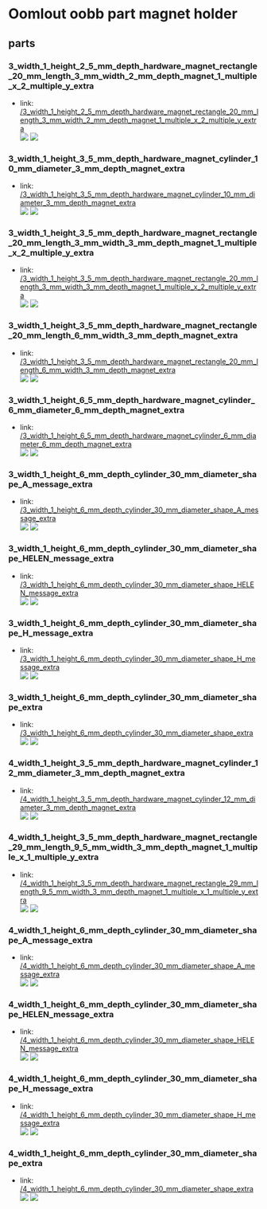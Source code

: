 # Oomlout oobb part magnet holder


## parts

### 3_width_1_height_2_5_mm_depth_hardware_magnet_rectangle_20_mm_length_3_mm_width_2_mm_depth_magnet_1_multiple_x_2_multiple_y_extra
* link: [/3_width_1_height_2_5_mm_depth_hardware_magnet_rectangle_20_mm_length_3_mm_width_2_mm_depth_magnet_1_multiple_x_2_multiple_y_extra](3_width_1_height_2_5_mm_depth_hardware_magnet_rectangle_20_mm_length_3_mm_width_2_mm_depth_magnet_1_multiple_x_2_multiple_y_extra)  
![](3_width_1_height_2_5_mm_depth_hardware_magnet_rectangle_20_mm_length_3_mm_width_2_mm_depth_magnet_1_multiple_x_2_multiple_y_extra/3dpr_300.png)  ![](3_width_1_height_2_5_mm_depth_hardware_magnet_rectangle_20_mm_length_3_mm_width_2_mm_depth_magnet_1_multiple_x_2_multiple_y_extra/image_300.jpg)
 

### 3_width_1_height_3_5_mm_depth_hardware_magnet_cylinder_10_mm_diameter_3_mm_depth_magnet_extra
* link: [/3_width_1_height_3_5_mm_depth_hardware_magnet_cylinder_10_mm_diameter_3_mm_depth_magnet_extra](3_width_1_height_3_5_mm_depth_hardware_magnet_cylinder_10_mm_diameter_3_mm_depth_magnet_extra)  
![](3_width_1_height_3_5_mm_depth_hardware_magnet_cylinder_10_mm_diameter_3_mm_depth_magnet_extra/3dpr_300.png)  ![](3_width_1_height_3_5_mm_depth_hardware_magnet_cylinder_10_mm_diameter_3_mm_depth_magnet_extra/image_300.jpg)
 

### 3_width_1_height_3_5_mm_depth_hardware_magnet_rectangle_20_mm_length_3_mm_width_3_mm_depth_magnet_1_multiple_x_2_multiple_y_extra
* link: [/3_width_1_height_3_5_mm_depth_hardware_magnet_rectangle_20_mm_length_3_mm_width_3_mm_depth_magnet_1_multiple_x_2_multiple_y_extra](3_width_1_height_3_5_mm_depth_hardware_magnet_rectangle_20_mm_length_3_mm_width_3_mm_depth_magnet_1_multiple_x_2_multiple_y_extra)  
![](3_width_1_height_3_5_mm_depth_hardware_magnet_rectangle_20_mm_length_3_mm_width_3_mm_depth_magnet_1_multiple_x_2_multiple_y_extra/3dpr_300.png)  ![](3_width_1_height_3_5_mm_depth_hardware_magnet_rectangle_20_mm_length_3_mm_width_3_mm_depth_magnet_1_multiple_x_2_multiple_y_extra/image_300.jpg)
 

### 3_width_1_height_3_5_mm_depth_hardware_magnet_rectangle_20_mm_length_6_mm_width_3_mm_depth_magnet_extra
* link: [/3_width_1_height_3_5_mm_depth_hardware_magnet_rectangle_20_mm_length_6_mm_width_3_mm_depth_magnet_extra](3_width_1_height_3_5_mm_depth_hardware_magnet_rectangle_20_mm_length_6_mm_width_3_mm_depth_magnet_extra)  
![](3_width_1_height_3_5_mm_depth_hardware_magnet_rectangle_20_mm_length_6_mm_width_3_mm_depth_magnet_extra/3dpr_300.png)  ![](3_width_1_height_3_5_mm_depth_hardware_magnet_rectangle_20_mm_length_6_mm_width_3_mm_depth_magnet_extra/image_300.jpg)
 

### 3_width_1_height_6_5_mm_depth_hardware_magnet_cylinder_6_mm_diameter_6_mm_depth_magnet_extra
* link: [/3_width_1_height_6_5_mm_depth_hardware_magnet_cylinder_6_mm_diameter_6_mm_depth_magnet_extra](3_width_1_height_6_5_mm_depth_hardware_magnet_cylinder_6_mm_diameter_6_mm_depth_magnet_extra)  
![](3_width_1_height_6_5_mm_depth_hardware_magnet_cylinder_6_mm_diameter_6_mm_depth_magnet_extra/3dpr_300.png)  ![](3_width_1_height_6_5_mm_depth_hardware_magnet_cylinder_6_mm_diameter_6_mm_depth_magnet_extra/image_300.jpg)
 

### 3_width_1_height_6_mm_depth_cylinder_30_mm_diameter_shape_A_message_extra
* link: [/3_width_1_height_6_mm_depth_cylinder_30_mm_diameter_shape_A_message_extra](3_width_1_height_6_mm_depth_cylinder_30_mm_diameter_shape_A_message_extra)  
![](3_width_1_height_6_mm_depth_cylinder_30_mm_diameter_shape_A_message_extra/3dpr_300.png)  ![](3_width_1_height_6_mm_depth_cylinder_30_mm_diameter_shape_A_message_extra/image_300.jpg)
 

### 3_width_1_height_6_mm_depth_cylinder_30_mm_diameter_shape_HELEN_message_extra
* link: [/3_width_1_height_6_mm_depth_cylinder_30_mm_diameter_shape_HELEN_message_extra](3_width_1_height_6_mm_depth_cylinder_30_mm_diameter_shape_HELEN_message_extra)  
![](3_width_1_height_6_mm_depth_cylinder_30_mm_diameter_shape_HELEN_message_extra/3dpr_300.png)  ![](3_width_1_height_6_mm_depth_cylinder_30_mm_diameter_shape_HELEN_message_extra/image_300.jpg)
 

### 3_width_1_height_6_mm_depth_cylinder_30_mm_diameter_shape_H_message_extra
* link: [/3_width_1_height_6_mm_depth_cylinder_30_mm_diameter_shape_H_message_extra](3_width_1_height_6_mm_depth_cylinder_30_mm_diameter_shape_H_message_extra)  
![](3_width_1_height_6_mm_depth_cylinder_30_mm_diameter_shape_H_message_extra/3dpr_300.png)  ![](3_width_1_height_6_mm_depth_cylinder_30_mm_diameter_shape_H_message_extra/image_300.jpg)
 

### 3_width_1_height_6_mm_depth_cylinder_30_mm_diameter_shape_extra
* link: [/3_width_1_height_6_mm_depth_cylinder_30_mm_diameter_shape_extra](3_width_1_height_6_mm_depth_cylinder_30_mm_diameter_shape_extra)  
![](3_width_1_height_6_mm_depth_cylinder_30_mm_diameter_shape_extra/3dpr_300.png)  ![](3_width_1_height_6_mm_depth_cylinder_30_mm_diameter_shape_extra/image_300.jpg)
 

### 4_width_1_height_3_5_mm_depth_hardware_magnet_cylinder_12_mm_diameter_3_mm_depth_magnet_extra
* link: [/4_width_1_height_3_5_mm_depth_hardware_magnet_cylinder_12_mm_diameter_3_mm_depth_magnet_extra](4_width_1_height_3_5_mm_depth_hardware_magnet_cylinder_12_mm_diameter_3_mm_depth_magnet_extra)  
![](4_width_1_height_3_5_mm_depth_hardware_magnet_cylinder_12_mm_diameter_3_mm_depth_magnet_extra/3dpr_300.png)  ![](4_width_1_height_3_5_mm_depth_hardware_magnet_cylinder_12_mm_diameter_3_mm_depth_magnet_extra/image_300.jpg)
 

### 4_width_1_height_3_5_mm_depth_hardware_magnet_rectangle_29_mm_length_9_5_mm_width_3_mm_depth_magnet_1_multiple_x_1_multiple_y_extra
* link: [/4_width_1_height_3_5_mm_depth_hardware_magnet_rectangle_29_mm_length_9_5_mm_width_3_mm_depth_magnet_1_multiple_x_1_multiple_y_extra](4_width_1_height_3_5_mm_depth_hardware_magnet_rectangle_29_mm_length_9_5_mm_width_3_mm_depth_magnet_1_multiple_x_1_multiple_y_extra)  
![](4_width_1_height_3_5_mm_depth_hardware_magnet_rectangle_29_mm_length_9_5_mm_width_3_mm_depth_magnet_1_multiple_x_1_multiple_y_extra/3dpr_300.png)  ![](4_width_1_height_3_5_mm_depth_hardware_magnet_rectangle_29_mm_length_9_5_mm_width_3_mm_depth_magnet_1_multiple_x_1_multiple_y_extra/image_300.jpg)
 

### 4_width_1_height_6_mm_depth_cylinder_30_mm_diameter_shape_A_message_extra
* link: [/4_width_1_height_6_mm_depth_cylinder_30_mm_diameter_shape_A_message_extra](4_width_1_height_6_mm_depth_cylinder_30_mm_diameter_shape_A_message_extra)  
![](4_width_1_height_6_mm_depth_cylinder_30_mm_diameter_shape_A_message_extra/3dpr_300.png)  ![](4_width_1_height_6_mm_depth_cylinder_30_mm_diameter_shape_A_message_extra/image_300.jpg)
 

### 4_width_1_height_6_mm_depth_cylinder_30_mm_diameter_shape_HELEN_message_extra
* link: [/4_width_1_height_6_mm_depth_cylinder_30_mm_diameter_shape_HELEN_message_extra](4_width_1_height_6_mm_depth_cylinder_30_mm_diameter_shape_HELEN_message_extra)  
![](4_width_1_height_6_mm_depth_cylinder_30_mm_diameter_shape_HELEN_message_extra/3dpr_300.png)  ![](4_width_1_height_6_mm_depth_cylinder_30_mm_diameter_shape_HELEN_message_extra/image_300.jpg)
 

### 4_width_1_height_6_mm_depth_cylinder_30_mm_diameter_shape_H_message_extra
* link: [/4_width_1_height_6_mm_depth_cylinder_30_mm_diameter_shape_H_message_extra](4_width_1_height_6_mm_depth_cylinder_30_mm_diameter_shape_H_message_extra)  
![](4_width_1_height_6_mm_depth_cylinder_30_mm_diameter_shape_H_message_extra/3dpr_300.png)  ![](4_width_1_height_6_mm_depth_cylinder_30_mm_diameter_shape_H_message_extra/image_300.jpg)
 

### 4_width_1_height_6_mm_depth_cylinder_30_mm_diameter_shape_extra
* link: [/4_width_1_height_6_mm_depth_cylinder_30_mm_diameter_shape_extra](4_width_1_height_6_mm_depth_cylinder_30_mm_diameter_shape_extra)  
![](4_width_1_height_6_mm_depth_cylinder_30_mm_diameter_shape_extra/3dpr_300.png)  ![](4_width_1_height_6_mm_depth_cylinder_30_mm_diameter_shape_extra/image_300.jpg)
 
